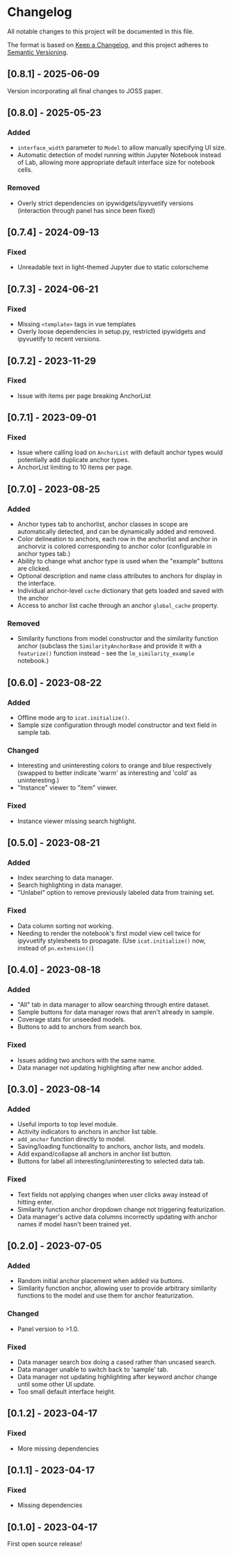 # Changelog
All notable changes to this project will be documented in this file.

The format is based on [Keep a Changelog](https://keepachangelog.com/en/1.0.0/),
and this project adheres to [Semantic Versioning](https://semver.org/spec/v2.0.0.html).


## [0.8.1] - 2025-06-09

Version incorporating all final changes to JOSS paper.




## [0.8.0] - 2025-05-23

### Added
* `interface_width` parameter to `Model` to allow manually specifying UI size.
* Automatic detection of model running within Jupyter Notebook instead of Lab,
    allowing more appropriate default interface size for notebook cells.

### Removed
* Overly strict dependencies on ipywidgets/ipyvuetify versions (interaction
    through panel has since been fixed)




## [0.7.4] - 2024-09-13

### Fixed
* Unreadable text in light-themed Jupyter due to static colorscheme




## [0.7.3] - 2024-06-21

### Fixed
* Missing `<template>` tags in vue templates
* Overly loose dependencies in setup.py, restricted ipywidgets and ipyvuetify to
  recent versions.




## [0.7.2] - 2023-11-29

### Fixed
* Issue with items per page breaking AnchorList




## [0.7.1] - 2023-09-01

### Fixed
* Issue where calling load on `AnchorList` with default anchor types would potentially
    add duplicate anchor types.
* AnchorList limiting to 10 items per page.




## [0.7.0] - 2023-08-25

### Added
* Anchor types tab to anchorlist, anchor classes in scope are automatically detected,
    and can be dynamically added and removed.
* Color delineation to anchors, each row in the anchorlist and anchor in anchorviz is
    colored corresponding to anchor color (configurable in anchor types tab.)
* Ability to change what anchor type is used when the "example" buttons are clicked.
* Optional description and name class attributes to anchors for display in the interface.
* Individual anchor-level `cache` dictionary that gets loaded and saved with the anchor
* Access to anchor list cache through an anchor `global_cache` property.

### Removed
* Similarity functions from model constructor and the similarity function anchor
    (subclass the `SimilarityAnchorBase` and provide it with a `featurize()`
    function instead - see the `lm_similarity_example` notebook.)




## [0.6.0] - 2023-08-22

### Added
* Offline mode arg to ``icat.initialize()``.
* Sample size configuration through model constructor and text field in sample tab.

### Changed
* Interesting and uninteresting colors to orange and blue respectively (swapped to better indicate
    'warm' as interesting and 'cold' as uninteresting.)
* "Instance" viewer to "item" viewer.

### Fixed
* Instance viewer missing search highlight.




## [0.5.0] - 2023-08-21

### Added
* Index searching to data manager.
* Search highlighting in data manager.
* "Unlabel" option to remove previously labeled data from training set.

### Fixed
* Data column sorting not working.
* Needing to render the notebook's first model view cell twice for ipyvuetify
    stylesheets to propagate. (Use `icat.initialize()` now, instead of
    `pn.extension()`)




## [0.4.0] - 2023-08-18

### Added
* "All" tab in data manager to allow searching through entire dataset.
* Sample buttons for data manager rows that aren't already in sample.
* Coverage stats for unseeded models.
* Buttons to add to anchors from search box.

### Fixed
* Issues adding two anchors with the same name.
* Data manager not updating highlighting after new anchor added.




## [0.3.0] - 2023-08-14

### Added
* Useful imports to top level module.
* Activity indicators to anchors in anchor list table.
* `add_anchor` function directly to model.
* Saving/loading functionality to anchors, anchor lists, and models.
* Add expand/collapse all anchors in anchor list button.
* Buttons for label all interesting/uninteresting to selected data tab.

### Fixed
* Text fields not applying changes when user clicks away instead of hitting enter.
* Similarity function anchor dropdown change not triggering featurization.
* Data manager's active data columns incorrectly updating with anchor names if model
    hasn't been trained yet.




## [0.2.0] - 2023-07-05

### Added
* Random initial anchor placement when added via buttons.
* Similarity function anchor, allowing user to provide arbitrary
    similarity functions to the model and use them for anchor featurization.

### Changed
* Panel version to >1.0.

### Fixed
* Data manager search box doing a cased rather than uncased search.
* Data manager unable to switch back to 'sample' tab.
* Data manager not updating highlighting after keyword anchor change
    until some other UI update.
* Too small default interface height.




## [0.1.2] - 2023-04-17

### Fixed
* More missing dependencies




## [0.1.1] - 2023-04-17

### Fixed
* Missing dependencies




## [0.1.0] - 2023-04-17

First open source release!
